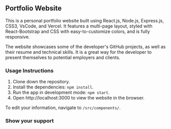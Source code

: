 ## Portfolio Website

This is a personal portfolio website built using React.js, Node.js, Express.js, CSS3, VsCode, and Vercel. It features a multi-page layout, styled with React-Bootstrap and CSS with easy-to-customize colors, and is fully responsive.

The website showcases some of the developer's GitHub projects, as well as their resume and technical skills. It is a great way for the developer to present themselves to potential employers and clients.

### Usage Instructions

1. Clone down the repository.
2. Install the dependencies: `npm install`.
3. Run the app in development mode: `npm start`.
4. Open http://localhost:3000 to view the website in the browser.

To edit your information, navigate to `/src/components/`.

### Show your support
